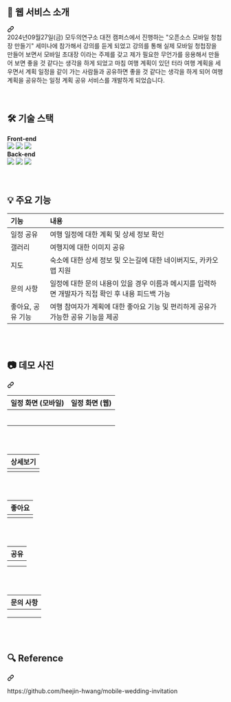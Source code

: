 <div class="markdown-heading" dir="auto"><h2 tabindex="-1" dir="auto" class="heading-element"><a id="user-content--웹-서비스-소개" tabindex="-1" href="#-웹-서비스-소개"></a>💁 웹 서비스 소개</h2><a id="user-content--웹-서비스-소개" class="anchor" aria-label="Permalink: 💁 웹 서비스 소개" href="#-웹-서비스-소개"><svg class="octicon octicon-link" viewBox="0 0 16 16" version="1.1" width="16" height="16" aria-hidden="true"><path d="m7.775 3.275 1.25-1.25a3.5 3.5 0 1 1 4.95 4.95l-2.5 2.5a3.5 3.5 0 0 1-4.95 0 .751.751 0 0 1 .018-1.042.751.751 0 0 1 1.042-.018 1.998 1.998 0 0 0 2.83 0l2.5-2.5a2.002 2.002 0 0 0-2.83-2.83l-1.25 1.25a.751.751 0 0 1-1.042-.018.751.751 0 0 1-.018-1.042Zm-4.69 9.64a1.998 1.998 0 0 0 2.83 0l1.25-1.25a.751.751 0 0 1 1.042.018.751.751 0 0 1 .018 1.042l-1.25 1.25a3.5 3.5 0 1 1-4.95-4.95l2.5-2.5a3.5 3.5 0 0 1 4.95 0 .751.751 0 0 1-.018 1.042.751.751 0 0 1-1.042.018 1.998 1.998 0 0 0-2.83 0l-2.5 2.5a1.998 1.998 0 0 0 0 2.83Z"></path></svg></a></div>
<div dir="auto">
  2024년09월27일(금) 모두의연구소 대전 캠퍼스에서 진행하는 "오픈소스 모바일 청첩장 만들기" 세미나에 참가해서 강의를 듣게 되었고  
  강의를 통해 실제 모바일 청첩장을 만들어 보면서 모바일 초대장 이라는 주제를 갖고 제가 필요한 무언가를 응용해서 만들어 보면 좋을 것 같다는 생각을 하게 되었고
  마침 여행 계획이 있던 터라 여행 계획을 세우면서 계획 일정을 같이 가는 사람들과 공유하면 좋을 것 같다는 생각을 하게 되어 여행 계획을 공유하는 일정 계획 공유 서비스를 개발하게 되었습니다.
</div>

<br>
<br>

<h2 tabindex="-1" dir="auto" class="heading-element"><a id="user-content--기술-스택" tabindex="-1" href="#-기술-스택"></a>🛠 기술 스택</h2>
<strong>Front-end</strong>
<div dir="auto">
  <img src="https://img.shields.io/badge/typescript-3178C6?style=for-the-badge&logo=typescript&logoColor=black"/>
  <img src="https://img.shields.io/badge/react-61DAFB?style=for-the-badge&logo=react&logoColor=black">
  <img src="https://img.shields.io/badge/javascript-F7DF1E?style=for-the-badge&logo=javascript&logoColor=black">
</div>
<strong>Back-end</strong>
<div dir="auto">
  <img src="https://img.shields.io/badge/node.js-339933?style=for-the-badge&logo=Node.js&logoColor=white">
  <img src="https://img.shields.io/badge/firebases-DD2C00?style=for-the-badge&logo=firebase&logoColor=white">
  <img src="https://img.shields.io/badge/vercel-000000?style=for-the-badge&logo=vercel&logoColor=white">
</div>

<br>
<br>

<h2 tabindex="-1" dir="auto" class="heading-element"><a id="user-content--주요-기능" tabindex="-1" href="#-주요-기능"></a>💡 주요 기능</h2>
<markdown-accessiblity-table data-catalyst=""><table>
<thead>
<tr>
<th align="left">기능</th>
<th align="left">내용</th>
</tr>
</thead>
<tbody>
<tr>
<td align="left">일정 공유</td>
<td align="left">여행 일정에 대한 계획 및 상세 정보 확인</td>
</tr>
<tr>
<td align="left">갤러리</td>
<td align="left">여행지에 대한 이미지 공유</td>
</tr>
<tr>
<td align="left">지도</td>
<td align="left">숙소에 대한 상세 정보 및 오는길에 대한 네이버지도, 카카오맵 지원</td>
</tr>
<tr>
<td align="left">문의 사항</td>
<td align="left">일정에 대한 문의 내용이 있을 경우 이름과 메시지를 입력하면 개발자가 직접 확인 후 내용 피드백 가능</td>
</tr>
<tr>
<td align="left">좋아요, 공유 기능</td>
<td align="left">여행 참여자가 계획에 대한 좋아요 기능 및 편리하게 공유가 가능한 공유 기능을 제공</td>
</tr>
</tbody>
</table></markdown-accessiblity-table>

<br>
<br>

<div class="markdown-heading" dir="auto"><h2 tabindex="-1" dir="auto" class="heading-element"><a id="user-content--데모-영상" tabindex="-1" href="#-데모-영상"></a>📷 데모 사진</h2><a id="user-content--데모-사진" class="anchor" aria-label="Permalink: 📷 데모 사진" href="#-데모-사진"><svg class="octicon octicon-link" viewBox="0 0 16 16" version="1.1" width="16" height="16" aria-hidden="true"><path d="m7.775 3.275 1.25-1.25a3.5 3.5 0 1 1 4.95 4.95l-2.5 2.5a3.5 3.5 0 0 1-4.95 0 .751.751 0 0 1 .018-1.042.751.751 0 0 1 1.042-.018 1.998 1.998 0 0 0 2.83 0l2.5-2.5a2.002 2.002 0 0 0-2.83-2.83l-1.25 1.25a.751.751 0 0 1-1.042-.018.751.751 0 0 1-.018-1.042Zm-4.69 9.64a1.998 1.998 0 0 0 2.83 0l1.25-1.25a.751.751 0 0 1 1.042.018.751.751 0 0 1 .018 1.042l-1.25 1.25a3.5 3.5 0 1 1-4.95-4.95l2.5-2.5a3.5 3.5 0 0 1 4.95 0 .751.751 0 0 1-.018 1.042.751.751 0 0 1-1.042.018 1.998 1.998 0 0 0-2.83 0l-2.5 2.5a1.998 1.998 0 0 0 0 2.83Z"></path></svg></a></div>

<markdown-accessiblity-table data-catalyst=""><table>
<thead>
<tr>
<th align="center">일정 화면 (모바일)</th>
<th align="center">일정 화면 (웹)</th>
</tr>
</thead>
<tbody>
 <tr>
    <td align="center">
      <a href="h">
        <img src="https://github.com/user-attachments/assets/0704b533-c0ad-49ee-abfd-1cb863991950" alt="" style="max-width: 100%;">
      </a>
    </td>
    <td align="center">
      <a href="h">
        <img src="https://github.com/user-attachments/assets/2fa55ee1-0af2-4089-be9c-09f54e092f3d" alt="" style="max-width: 100%;">
      </a>
    </td>
  </tr>

  <tr>
    <td align="center">
      <a href="h">
        <img src="https://github.com/user-attachments/assets/a2bcda01-870d-41c5-acd4-a91aa1456d89" alt="" style="max-width: 100%;">
      </a>
    </td>
    <td align="center">
      <a href="h">
        <img src="https://github.com/user-attachments/assets/1c7fd819-faae-4175-aa3e-14cf1259704b" alt="" style="max-width: 100%;">
      </a>
    </td>
  </tr>

   <tr>
    <td align="center">
      <a href="h">
        <img src="https://github.com/user-attachments/assets/e57d9c51-c5d7-4da5-8851-8bd06fc799a3" alt="" style="max-width: 100%;">
      </a>
    </td>
    <td align="center">
      <a href="h">
        <img src="https://github.com/user-attachments/assets/3f85c1ae-b0d8-444b-8ea4-a721c40314b7" alt="" style="max-width: 100%;">
      </a>
    </td>
  </tr>

   <tr>
    <td align="center">
      <a href="h">
        <img src="https://github.com/user-attachments/assets/f8d69c6a-737f-4a87-ae39-576349ff91c5" alt="" style="max-width: 100%;">
      </a>
    </td>
    <td align="center">
      <a href="h">
        <img src="" alt="" style="max-width: 100%;">
      </a>
    </td>
  </tr>

   <tr>
    <td align="center">
      <a href="h">
        <img src="https://github.com/user-attachments/assets/230bfb9c-c11f-4c89-851b-f05c37257f42" alt="" style="max-width: 100%;">
      </a>
    </td>
    <td align="center">
      <a href="h">
        <img src="" alt="" style="max-width: 100%;">
      </a>
    </td>
  </tr>

   <tr>
    <td align="center">
      <a href="h">
        <img src="https://github.com/user-attachments/assets/f2413db9-b486-4504-b1d3-8da2137ffcfe" alt="" style="max-width: 100%;">
      </a>
    </td>
    <td align="center">
      <a href="h">
        <img src="" alt="" style="max-width: 100%;">
      </a>
    </td>
  </tr>
</tbody>
</table></markdown-accessiblity-table>

<br>
<br>

<markdown-accessiblity-table data-catalyst=""><table>
<thead>
<tr>
<th align="center">상세보기</th>
</tr>
</thead>
<tbody>
<tr>
<td align="center">
  <a href="https://github.com/seonghuncode/mobile-invitation">
    <img src="https://github.com/user-attachments/assets/4831d675-949e-4a04-922c-861007a07afc" alt="" style="max-width: 100%;">
  </a>
</td>
</tr>  
</tbody>
</table></markdown-accessiblity-table>

<br>
<br>

<markdown-accessiblity-table data-catalyst=""><table>
<thead>
<tr>
<th align="center">좋아요</th>
</tr>
</thead>
<tbody>
<tr>
<td align="center">
  <a href="https://github.com/seonghuncode/mobile-invitation">
    <img src="https://github.com/user-attachments/assets/684e5067-7299-43e4-bc21-6300ff0e1ebe" alt="" style="max-width: 100%;">
  </a>
</td>
</tr>  
</tbody>
</table></markdown-accessiblity-table>

<br>
<br>

<markdown-accessiblity-table data-catalyst=""><table>
<thead>
<tr>
<th align="center">공유</th>
</tr>
</thead>
<tbody>
<tr>
<td align="center">
  <a href="https://github.com/seonghuncode/mobile-invitation">
    <img src="https://github.com/user-attachments/assets/6f610aff-2645-4bc2-b4ab-4a10496c8b14" alt="" style="max-width: 100%;">
  </a>
</td>
</tr>  

<tr>
<td align="center">
  <a href="https://github.com/seonghuncode/mobile-invitation">
    <img src="https://github.com/user-attachments/assets/ccd0a8f5-612d-4d49-a548-b24b913825a9" alt="" style="max-width: 100%;">
  </a>
</td>
</tr>  
</tbody>
</table></markdown-accessiblity-table>

<br>
<br>

<markdown-accessiblity-table data-catalyst=""><table>
<thead>
<tr>
<th align="center">문의 사항</th>
</tr>
</thead>
<tbody>
<tr>
<td align="center">
  <a href="https://github.com/seonghuncode/mobile-invitation">
    <img src="https://github.com/user-attachments/assets/f595065b-bd69-4fb1-aeca-e69c0b637abf" alt="" style="max-width: 100%;">
  </a>
</td>
</tr>  

<tr>
<td align="center">
  <a href="https://github.com/seonghuncode/mobile-invitation">
    <img src="https://github.com/user-attachments/assets/eef9e42c-3626-4e5c-9496-a9628848629d" alt="" style="max-width: 100%;">
  </a>
</td>
</tr>  

<tr>
<td align="center">
  <a href="https://github.com/seonghuncode/mobile-invitation">
    <img src="https://github.com/user-attachments/assets/63935dda-3448-404a-8010-4e056a3d427b" alt="" style="max-width: 100%;">
  </a>
</td>
</tr>  
</tbody>
</table></markdown-accessiblity-table>

<br>
<br>

<div class="markdown-heading" dir="auto"><h2 tabindex="-1" dir="auto" class="heading-element"><a id="user-content--Reference" tabindex="-1" href="#-개발-기간"></a>🔍 Reference</h2><a id="user-content--Reference" class="anchor" aria-label="Permalink: 🔍 Reference" href="#-개발-기간"><svg class="octicon octicon-link" viewBox="0 0 16 16" version="1.1" width="16" height="16" aria-hidden="true"><path d="m7.775 3.275 1.25-1.25a3.5 3.5 0 1 1 4.95 4.95l-2.5 2.5a3.5 3.5 0 0 1-4.95 0 .751.751 0 0 1 .018-1.042.751.751 0 0 1 1.042-.018 1.998 1.998 0 0 0 2.83 0l2.5-2.5a2.002 2.002 0 0 0-2.83-2.83l-1.25 1.25a.751.751 0 0 1-1.042-.018.751.751 0 0 1-.018-1.042Zm-4.69 9.64a1.998 1.998 0 0 0 2.83 0l1.25-1.25a.751.751 0 0 1 1.042.018.751.751 0 0 1 .018 1.042l-1.25 1.25a3.5 3.5 0 1 1-4.95-4.95l2.5-2.5a3.5 3.5 0 0 1 4.95 0 .751.751 0 0 1-.018 1.042.751.751 0 0 1-1.042.018 1.998 1.998 0 0 0-2.83 0l-2.5 2.5a1.998 1.998 0 0 0 0 2.83Z"></path></svg></a></div>
<p dir="auto">https://github.com/heejin-hwang/mobile-wedding-invitation</p>






